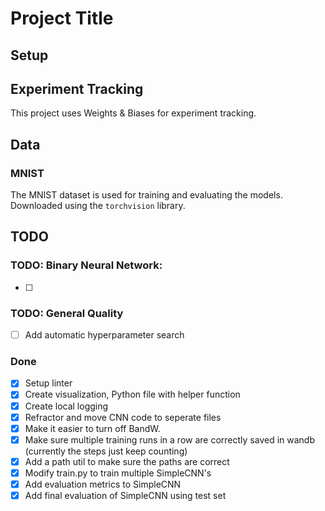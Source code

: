 # Project Title

## Setup

## Experiment Tracking
This project uses Weights & Biases for experiment tracking. 

## Data
### MNIST
The MNIST dataset is used for training and evaluating the models. Downloaded using the `torchvision` library.

## TODO
### TODO: Binary Neural Network: 
- [ ] 
### TODO: General Quality
- [ ] Add automatic hyperparameter search

### Done
- [X] Setup linter
- [X] Create visualization, Python file with helper function
- [X] Create local logging
- [X] Refractor and move CNN code to seperate files
- [X] Make it easier to turn off BandW. 
- [X] Make sure multiple training runs in a row are correctly saved in wandb (currently the steps just keep counting)
- [X] Add a path util to make sure the paths are correct
- [X] Modify train.py to train multiple SimpleCNN's
- [X] Add evaluation metrics to SimpleCNN
- [X] Add final evaluation of SimpleCNN using test set